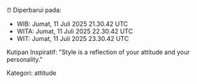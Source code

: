 ⏰ Diperbarui pada:
- WIB: Jumat, 11 Juli 2025 21.30.42 UTC
- WITA: Jumat, 11 Juli 2025 22.30.42 UTC
- WIT: Jumat, 11 Juli 2025 23.30.42 UTC

Kutipan Inspiratif:
"Style is a reflection of your attitude and your personality."


Kategori: attitude

